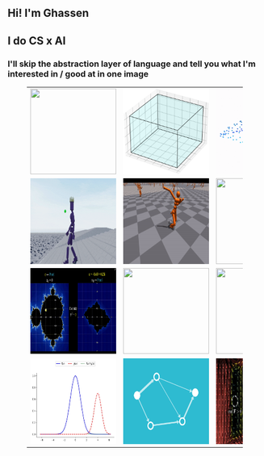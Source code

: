 ## Hi! I'm Ghassen
## I do CS x AI
### I'll skip the abstraction layer of language and tell you what I'm interested in / good at in one image

<table style="width: 85%; margin: auto;">
  <tr>
    <td><img src="1_RZnBSB3QpkIwFUTRFaWDYg.gif" width="170" height="170" /></td>
    <td><img src="bin_pack.gif" width="170" height="170" /></td>
    <td><img src="tsne.gif" width="170" height="170" /></td>
    <td><img src="tsp.gif" width="170" height="170" /></td>
  </tr>
  <tr>
    <td><img src="humanoid-robot-walking.gif" width="170" height="170" /></td>
    <td><img src="isaacgymenvs-c2ab42ffc68a8e6399a0bf1b183b9e78.gif" width="170" height="170" /></td>
    <td><img src="wM4uDA.gif" width="170" height="170" /></td>
    <td><img src="download.jpeg" width="170" height="170" /></td>
  </tr>
  <tr>
    <td><img src="a85410f0-3984-42ef-a1dd-7e222e13ccac_1280x720.gif" width="170" height="170" /></td>
    <td><img src="1_sXhYVFJRYTpmDHLb2PW5CA.gif" width="170" height="170" /></td>
    <td><img src="distil_momentum1.gif" width="170" height="170" /></td>
    <td><img src="https___www.notion.so_image_https%3A%2F%2Fprod-files-secure.s3.us-west-2.amazonaws.com%2Fd4ebb7bd-c6d6-4899-9213-fdd482d60c35%2Fa43fc2f5-c3a5-48e3-bd18-835f62567f8a%2Fdistribution_match.webp" width="170" height="170" /></td>
  </tr>
  <tr>
    <td><img src="1xWkzextA9gqcqvPp3wZOFw.webp" width="170" height="170" /></td>
    <td><img src="7d9b0b830632f1da9dd57c64a6fc3603.gif" width="170" height="170" /></td>
    <td><img src="YRRq8o.gif" width="170" height="170" /></td>
    <td><img src="RX_jMs.gif" width="170" height="170" /></td>
  </tr>
</table>
